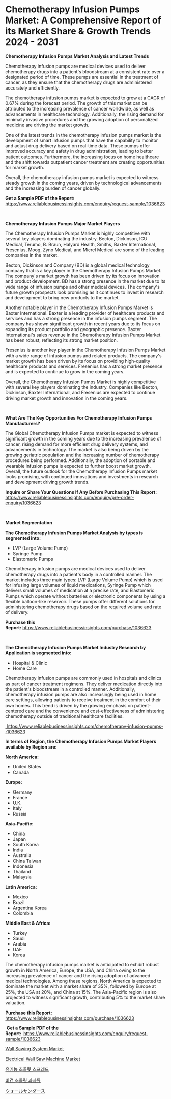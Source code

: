 <p><h1>Chemotherapy Infusion Pumps Market: A Comprehensive Report of its Market Share & Growth Trends 2024 - 2031</h1></p><p><strong>Chemotherapy Infusion Pumps Market Analysis and Latest Trends</strong></p>
<p><p>Chemotherapy infusion pumps are medical devices used to deliver chemotherapy drugs into a patient's bloodstream at a consistent rate over a designated period of time. These pumps are essential in the treatment of cancer, as they ensure that the chemotherapy drugs are administered accurately and efficiently.</p><p>The chemotherapy infusion pumps market is expected to grow at a CAGR of 0.67% during the forecast period. The growth of this market can be attributed to the increasing prevalence of cancer worldwide, as well as advancements in healthcare technology. Additionally, the rising demand for minimally invasive procedures and the growing adoption of personalized medicine are driving the market growth.</p><p>One of the latest trends in the chemotherapy infusion pumps market is the development of smart infusion pumps that have the capability to monitor and adjust drug delivery based on real-time data. These pumps offer improved accuracy and safety in drug administration, leading to better patient outcomes. Furthermore, the increasing focus on home healthcare and the shift towards outpatient cancer treatment are creating opportunities for market growth.</p><p>Overall, the chemotherapy infusion pumps market is expected to witness steady growth in the coming years, driven by technological advancements and the increasing burden of cancer globally.</p></p>
<p><strong>Get a Sample PDF of the Report:&nbsp;</strong> <a href="https://www.reliablebusinessinsights.com/enquiry/request-sample/1036623">https://www.reliablebusinessinsights.com/enquiry/request-sample/1036623</a></p>
<p>&nbsp;</p>
<p><strong>Chemotherapy Infusion Pumps Major Market Players</strong></p>
<p><p>The Chemotherapy Infusion Pumps Market is highly competitive with several key players dominating the industry. Becton, Dickinson, ICU Medical, Terumo, B. Braun, Halyard Health, Smiths, Baxter International, Fresenius, Moog, Zyno Medical, and Micrel Medical are some of the leading companies in the market.</p><p>Becton, Dickinson and Company (BD) is a global medical technology company that is a key player in the Chemotherapy Infusion Pumps Market. The company's market growth has been driven by its focus on innovation and product development. BD has a strong presence in the market due to its wide range of infusion pumps and other medical devices. The company's future growth prospects look promising as it continues to invest in research and development to bring new products to the market.</p><p>Another notable player in the Chemotherapy Infusion Pumps Market is Baxter International. Baxter is a leading provider of healthcare products and services and has a strong presence in the infusion pumps segment. The company has shown significant growth in recent years due to its focus on expanding its product portfolio and geographic presence. Baxter International's sales revenue in the Chemotherapy Infusion Pumps Market has been robust, reflecting its strong market position.</p><p>Fresenius is another key player in the Chemotherapy Infusion Pumps Market with a wide range of infusion pumps and related products. The company's market growth has been driven by its focus on providing high-quality healthcare products and services. Fresenius has a strong market presence and is expected to continue to grow in the coming years.</p><p>Overall, the Chemotherapy Infusion Pumps Market is highly competitive with several key players dominating the industry. Companies like Becton, Dickinson, Baxter International, and Fresenius are expected to continue driving market growth and innovation in the coming years.</p></p>
<p>&nbsp;</p>
<p><strong>What Are The Key Opportunities For Chemotherapy Infusion Pumps Manufacturers?</strong></p>
<p><p>The Global Chemotherapy Infusion Pumps market is expected to witness significant growth in the coming years due to the increasing prevalence of cancer, rising demand for more efficient drug delivery systems, and advancements in technology. The market is also being driven by the growing geriatric population and the increasing number of chemotherapy procedures being performed. Additionally, the adoption of portable and wearable infusion pumps is expected to further boost market growth. Overall, the future outlook for the Chemotherapy Infusion Pumps market looks promising, with continued innovations and investments in research and development driving growth trends.</p></p>
<p><strong>Inquire or Share Your Questions If Any Before Purchasing This Report:</strong> <a href="https://www.reliablebusinessinsights.com/enquiry/pre-order-enquiry/1036623">https://www.reliablebusinessinsights.com/enquiry/pre-order-enquiry/1036623</a></p>
<p>&nbsp;</p>
<p><strong>Market Segmentation</strong></p>
<p><strong>The Chemotherapy Infusion Pumps Market Analysis by types is segmented into:</strong></p>
<p><ul><li>LVP (Large Volume Pump)</li><li>Syringe Pump</li><li>Elastomeric Pumps</li></ul></p>
<p><p>Chemotherapy infusion pumps are medical devices used to deliver chemotherapy drugs into a patient's body in a controlled manner. The market includes three main types: LVP (Large Volume Pump) which is used for infusing large volumes of liquid medications, Syringe Pump which delivers small volumes of medication at a precise rate, and Elastomeric Pumps which operate without batteries or electronic components by using a flexible balloon-like reservoir. These pumps offer different solutions for administering chemotherapy drugs based on the required volume and rate of delivery.</p></p>
<p><strong>Purchase this Report:&nbsp;</strong><a href="https://www.reliablebusinessinsights.com/purchase/1036623">https://www.reliablebusinessinsights.com/purchase/1036623</a></p>
<p>&nbsp;</p>
<p><strong>The Chemotherapy Infusion Pumps Market Industry Research by Application is segmented into:</strong></p>
<p><ul><li>Hospital & Clinic</li><li>Home Care</li></ul></p>
<p><p>Chemotherapy infusion pumps are commonly used in hospitals and clinics as part of cancer treatment regimens. They deliver medication directly into the patient's bloodstream in a controlled manner. Additionally, chemotherapy infusion pumps are also increasingly being used in home care settings, allowing patients to receive treatment in the comfort of their own homes. This trend is driven by the growing emphasis on patient-centered care and the convenience and cost-effectiveness of administering chemotherapy outside of traditional healthcare facilities.</p></p>
<p><a href="https://www.reliablebusinessinsights.com/chemotherapy-infusion-pumps-r1036623">&nbsp;https://www.reliablebusinessinsights.com/chemotherapy-infusion-pumps-r1036623</a></p>
<p><strong>In terms of Region, the Chemotherapy Infusion Pumps Market Players available by Region are:</strong></p>
<p>
    <p> <strong> North America: </strong>
        <ul>
            <li>United States</li>
            <li>Canada</li>
        </ul>
        </p> 
    <p> <strong> Europe: </strong>
        <ul>
            <li>Germany</li>
            <li>France</li>
            <li>U.K.</li>
            <li>Italy</li>
            <li>Russia</li>
        </ul>
        </p> 
    <p> <strong> Asia-Pacific: </strong>
        <ul>
            <li>China</li>
            <li>Japan</li>
            <li>South Korea</li>
            <li>India</li>
            <li>Australia</li>
            <li>China Taiwan</li>
            <li>Indonesia</li>
            <li>Thailand</li>
            <li>Malaysia</li>
        </ul>
        </p> 
    <p> <strong> Latin America: </strong>
        <ul>
            <li>Mexico</li>
            <li>Brazil</li>
            <li>Argentina Korea</li>
            <li>Colombia</li>
        </ul>
        </p> 
    <p> <strong> Middle East & Africa: </strong>
        <ul>
            <li>Turkey</li>
            <li>Saudi</li>
            <li>Arabia</li>
            <li>UAE</li>
            <li>Korea</li>
        </ul>
    </p>
    </p>
<p><p>The chemotherapy infusion pumps market is anticipated to exhibit robust growth in North America, Europe, the USA, and China owing to the increasing prevalence of cancer and the rising adoption of advanced medical technologies. Among these regions, North America is expected to dominate the market with a market share of 35%, followed by Europe at 25%, the USA at 20%, and China at 15%. The Asia-Pacific region is also projected to witness significant growth, contributing 5% to the market share valuation.</p></p>
<p><strong>Purchase this Report: </strong><a href="https://www.reliablebusinessinsights.com/purchase/1036623">https://www.reliablebusinessinsights.com/purchase/1036623</a></p>
<p>&nbsp;<strong>Get a Sample PDF of the Report:&nbsp;&nbsp;</strong><a href="https://www.reliablebusinessinsights.com/enquiry/request-sample/1036623">https://www.reliablebusinessinsights.com/enquiry/request-sample/1036623</a></p>
<p><strong></strong></p>
<p><p><a href="https://github.com/zcbxbnir25/Market-Research-Report-List-1/blob/main/wall-sawing-system-market.md">Wall Sawing System Market</a></p><p><a href="https://github.com/mhrnetwork1/Market-Research-Report-List-1/blob/main/electrical-wall-saw-machine-market.md">Electrical Wall Saw Machine Market</a></p><p><a href="https://github.com/Elenrrera7685/Market-Research-Report-List-2/blob/main/4219137180065.md">유기농 초콜릿 스프레드</a></p><p><a href="https://github.com/sammyUltyylrich9067856/Market-Research-Report-List-2/blob/main/8547376180066.md">비건 초콜릿 과자류</a></p><p><a href="https://github.com/nxboeu02965442/Market-Research-Report-List-2/blob/main/3144312166896.md">ウォールサンダース</a></p></p>